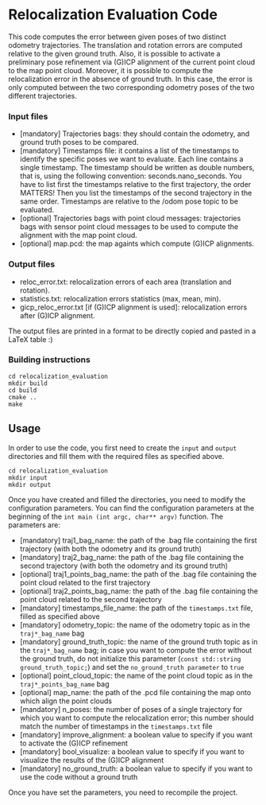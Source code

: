 # Relocalization Evaluation Code
This code computes the error between given poses of two distinct odometry trajectories. The translation and rotation errors are computed relative to the given ground truth. Also, it is possible to activate a preliminary pose refinement via (G)ICP alignment of the current point cloud to the map point cloud. Moreover, it is possible to compute the relocalization error in the absence of ground truth. In this case, the error is only computed between the two corresponding odometry poses of the two different trajectories.

### Input files
- [mandatory] Trajectories bags: they should contain the odometry, and ground truth poses to be compared.
- [mandatory] Timestamps file: it contains a list of the timestamps to identify the specific poses we want to evaluate. Each line contains a single timestamp. The timestamp should be written as double numbers, that is, using the following convention: seconds.nano_seconds. You have to list first the timestamps relative to the first trajectory, the order MATTERS! Then you list the timestamps of the second trajectory in the same order. Timestamps are relative to the /odom pose topic to be evaluated.
- [optional] Trajectories bags with point cloud messages: trajectories bags with sensor point cloud messages to be used to compute the alignment with the map point cloud.
- [optional] map.pcd: the map againts which compute (G)ICP alignments.

### Output files
- reloc_error.txt: relocalization errors of each area (translation and rotation).
- statistics.txt: relocalization errors statistics (max, mean, min).
- gicp_reloc_error.txt [if (G)ICP alignment is used]: relocalization errors after (G)ICP alignment.

The output files are printed in a format to be directly copied and pasted in a LaTeX table :)

### Building instructions
```
cd relocalization_evaluation
mkdir build
cd build
cmake ..
make
```
## Usage
In order to use the code, you first need to create the ```input``` and ```output``` directories and fill them with the required files as specified above.
```
cd relocalization_evaluation
mkdir input
mkdir output
```
Once you have created and filled the directories, you need to modify the configuration parameters. You can find the configuration parameters at the beginning of the ```int main (int argc, char** argv)``` function. The parameters are:
- [mandatory] traj1_bag_name: the path of the .bag file containing the first trajectory (with both the odometry and its ground truth)
- [mandatory] traj2_bag_name: the path of the .bag file containing the second trajectory (with both the odometry and its ground truth)
- [optional] traj1_points_bag_name: the path of the .bag file containing the point cloud related to the first trajectory
- [optional] traj2_points_bag_name: the path of the .bag file containing the point cloud related to the second trajectory
- [mandatory] timestamps_file_name: the path of the ```timestamps.txt``` file, filled as specified above
- [mandatory] odometry_topic: the name of the odometry topic as in the ```traj*_bag_name``` bag
- [mandatory] ground_truth_topic: the name of the ground truth topic as in the ```traj*_bag_name``` bag; in case you want to compute the error without the ground truth, do not initialize this parameter (```const std::string ground_truth_topic;```) and set the ```no_ground_truth parameter``` to ```true```
- [optional] point_cloud_topic: the name of the point cloud topic as in the ```traj*_points_bag_name``` bag
- [optional] map_name: the path of the .pcd file containing the map onto which align the point clouds
- [mandatory] n_poses: the number of poses of a single trajectory for which you want to compute the relocalization error; this number should match the number of timestamps in the ```timestamps.txt``` file 
- [mandatory] improve_alignment: a boolean value to specify if you want to activate the (G)ICP refinement
- [mandatory] bool_visualize: a boolean value to specify if you want to visualize the results of the (G)ICP alignment
- [mandatory] no_ground_truth: a boolean value to specify if you want to use the code without a ground truth

Once you have set the parameters, you need to recompile the project.
